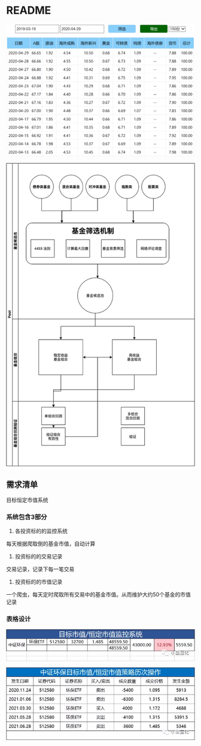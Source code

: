 # README





![image-20210226122359483](img/image-20210226122359483.png)

![蓝图](img/%E8%93%9D%E5%9B%BE.png)

## 需求清单



目标恒定市值系统

### 系统包含3部分



1. 各投资标的的监控系统

每天根据爬取倒的基金市值，自动计算





1. 投资标的的交易记录

交易记录，记录下每一笔交易



1. 投资标的的市值记录

一个爬虫，每天定时爬取所有交易中的基金市值。从而维护大约50个基金的市值记录



### 表格设计

![图片](img/640)



![图片](img/640-20210702102617170)

